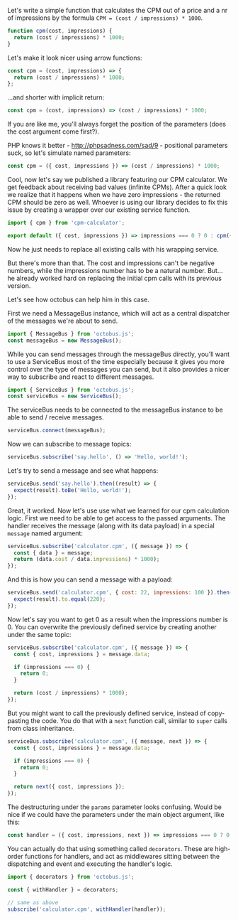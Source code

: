 Let's write a simple function that calculates the CPM out of a price and a nr of impressions by the formula `CPM = (cost / impressions) * 1000`.

```js
function cpm(cost, impressions) {
  return (cost / impressions) * 1000;
}
```

Let's make it look nicer using arrow functions:

```js
const cpm = (cost, impressions) => {
  return (cost / impressions) * 1000;
};
```

...and shorter with implicit return:

```js
const cpm = (cost, impressions) => (cost / impressions) * 1000;
```

If you are like me, you'll always forget the position of the parameters (does the cost argument come first?).

PHP knows it better - http://phpsadness.com/sad/9 - positional parameters suck, so let's simulate named parameters:

```js
const cpm = ({ cost, impressions }) => (cost / impressions) * 1000;
```

Cool, now let's say we published a library featuring our CPM calculator. We get feedback about receiving bad values (infinite CPMs).
After a quick look we realize that it happens when we have zero impressions - the returned CPM should be zero as well.
Whoever is using our library decides to fix this issue by creating a wrapper over our existing service function.

```js
import { cpm } from 'cpm-calculator';

export default ({ cost, impressions }) => impressions === 0 ? 0 : cpm({ cost, impressions });
```

Now he just needs to replace all existing calls with his wrapping service.

But there's more than that. The cost and impressions can't be negative numbers, while the impressions number has to be a natural number.
But... he already worked hard on replacing the initial cpm calls with its previous version.

Let's see how octobus can help him in this case.

First we need a MessageBus instance, which will act as a central dispatcher of the messages we're about to send.

```js
import { MessageBus } from 'octobus.js';
const messageBus = new MessageBus();
```



While you can send messages through the messageBus directly, you'll want to use a ServiceBus most of the time especially because it gives you more control over the type of messages you can send, but it also provides a nicer way to subscribe and react to different messages.

```js
import { ServiceBus } from 'octobus.js';
const serviceBus = new ServiceBus();
```

The serviceBus needs to be connected to the messageBus instance to be able to send / receive messages.

```js
serviceBus.connect(messageBus);
```

Now we can subscribe to message topics:

```js
serviceBus.subscribe('say.hello', () => 'Hello, world!');
```

Let's try to send a message and see what happens:

```js
serviceBus.send('say.hello').then((result) => {
  expect(result).toBe('Hello, world!');
});
```

Great, it worked.
Now let's use use what we learned for our cpm calculation logic.
First we need to be able to get access to the passed arguments. The handler receives the message (along with its data payload) in a special `message` named argument:

```js
serviceBus.subscribe('calculator.cpm', ({ message }) => {
  const { data } = message;
  return (data.cost / data.impressions) * 1000);
});
```

And this is how you can send a message with a payload:

```js
serviceBus.send('calculator.cpm', { cost: 22, impressions: 100 }).then((result) => {
  expect(result).to.equal(220);
});
```

Now let's say you want to get 0 as a result when the impressions number is 0. You can overwrite the previously defined service by creating another under the same topic:

```js
serviceBus.subscribe('calculator.cpm', ({ message }) => {
  const { cost, impressions } = message.data;

  if (impressions === 0) {
    return 0;
  }

  return (cost / impressions) * 1000);
});
```

But you might want to call the previously defined service, instead of copy-pasting the code. You do that with a `next` function call, similar to `super` calls from class inheritance.
```js
serviceBus.subscribe('calculator.cpm', ({ message, next }) => {
  const { cost, impressions } = message.data;

  if (impressions === 0) {
    return 0;
  }

  return next({ cost, impressions });
});
```

The destructuring under the `params` parameter looks confusing. Would be nice if we could have the parameters under the main object argument, like this:
```js
const handler = ({ cost, impressions, next }) => impressions === 0 ? 0 : next({ cost, impressions });
```

You can actually do that using something called `decorators`. These are high-order functions for handlers, and act as middlewares sitting between the dispatching and event and executing the handler's logic.

```js
import { decorators } from 'octobus.js';

const { withHandler } = decorators;

// same as above
subscribe('calculator.cpm', withHandler(handler));
```
